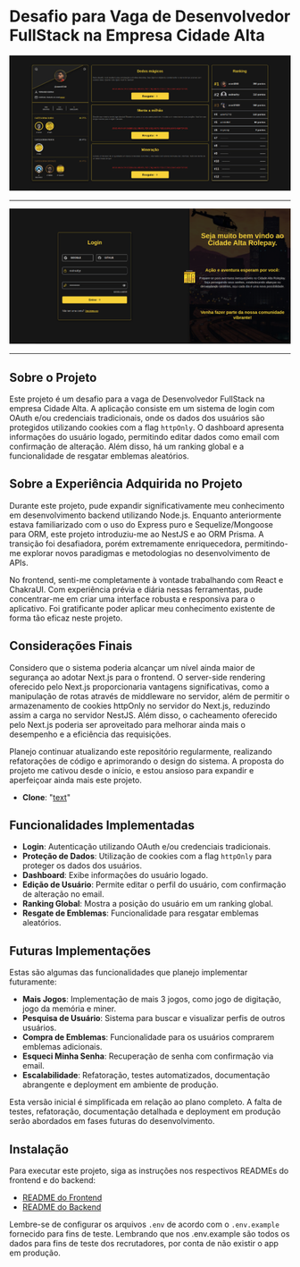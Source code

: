 # Desafio para Vaga de Desenvolvedor FullStack na Empresa Cidade Alta

![Dashboard do Aplicativo](./frontend/public/dashboard.png)

---

![Login do Aplicativo](./frontend/public/login.png)

---

## Sobre o Projeto

Este projeto é um desafio para a vaga de Desenvolvedor FullStack na empresa Cidade Alta. A aplicação consiste em um sistema de login com OAuth e/ou credenciais tradicionais, onde os dados dos usuários são protegidos utilizando cookies com a flag `httpOnly`. O dashboard apresenta informações do usuário logado, permitindo editar dados como email com confirmação de alteração. Além disso, há um ranking global e a funcionalidade de resgatar emblemas aleatórios.

## Sobre a Experiência Adquirida no Projeto

Durante este projeto, pude expandir significativamente meu conhecimento em desenvolvimento backend utilizando Node.js. Enquanto anteriormente estava familiarizado com o uso do Express puro e Sequelize/Mongoose para ORM, este projeto introduziu-me ao NestJS e ao ORM Prisma. A transição foi desafiadora, porém extremamente enriquecedora, permitindo-me explorar novos paradigmas e metodologias no desenvolvimento de APIs.

No frontend, senti-me completamente à vontade trabalhando com React e ChakraUI. Com experiência prévia e diária nessas ferramentas, pude concentrar-me em criar uma interface robusta e responsiva para o aplicativo. Foi gratificante poder aplicar meu conhecimento existente de forma tão eficaz neste projeto.

## Considerações Finais

Considero que o sistema poderia alcançar um nível ainda maior de segurança ao adotar Next.js para o frontend. O server-side rendering oferecido pelo Next.js proporcionaria vantagens significativas, como a manipulação de rotas através de middleware no servidor, além de permitir o armazenamento de cookies httpOnly no servidor do Next.js, reduzindo assim a carga no servidor NestJS. Além disso, o cacheamento oferecido pelo Next.js poderia ser aproveitado para melhorar ainda mais o desempenho e a eficiência das requisições.

Planejo continuar atualizando este repositório regularmente, realizando refatorações de código e aprimorando o design do sistema. A proposta do projeto me cativou desde o início, e estou ansioso para expandir e aperfeiçoar ainda mais este projeto.

- **Clone**: "[text](https://github.com/esdrasfyy/desafio-cda.git)"

## Funcionalidades Implementadas

- **Login**: Autenticação utilizando OAuth e/ou credenciais tradicionais.
- **Proteção de Dados**: Utilização de cookies com a flag `httpOnly` para proteger os dados dos usuários.
- **Dashboard**: Exibe informações do usuário logado.
- **Edição de Usuário**: Permite editar o perfil do usuário, com confirmação de alteração no email.
- **Ranking Global**: Mostra a posição do usuário em um ranking global.
- **Resgate de Emblemas**: Funcionalidade para resgatar emblemas aleatórios.

## Futuras Implementações

Estas são algumas das funcionalidades que planejo implementar futuramente:

- **Mais Jogos**: Implementação de mais 3 jogos, como jogo de digitação, jogo da memória e miner.
- **Pesquisa de Usuário**: Sistema para buscar e visualizar perfis de outros usuários.
- **Compra de Emblemas**: Funcionalidade para os usuários comprarem emblemas adicionais.
- **Esqueci Minha Senha**: Recuperação de senha com confirmação via email.
- **Escalabilidade**: Refatoração, testes automatizados, documentação abrangente e deployment em ambiente de produção.

Esta versão inicial é simplificada em relação ao plano completo. A falta de testes, refatoração, documentação detalhada e deployment em produção serão abordados em fases futuras do desenvolvimento.

## Instalação

Para executar este projeto, siga as instruções nos respectivos READMEs do frontend e do backend:

- [README do Frontend](./frontend/README.md)
- [README do Backend](./frontend/README.md)

Lembre-se de configurar os arquivos `.env` de acordo com o `.env.example` fornecido para fins de teste. Lembrando que nos .env.example são todos os dados para fins de teste dos recrutadores, por conta de não existir o app em produção.
